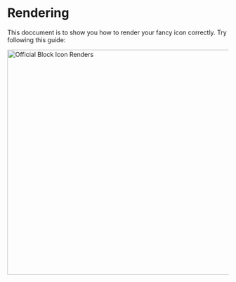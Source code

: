 # Rendering
This doccument is to show you how to render your fancy icon correctly.
Try following this guide:

<img src="https://github.com/LarsMans64/FancyBlockIcons/blob/main/assets/Graphic%20v6.png?raw=true" alt="Official Block Icon Renders" width="512">